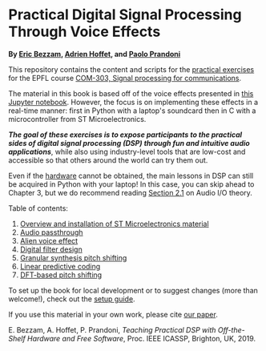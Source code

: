# Practical Digital Signal Processing Through Voice Effects

**By [Eric Bezzam](https://ebezzam.github.io/), [Adrien Hoffet](https://lcav.epfl.ch/people/people-current_staff/page-145331-en-html/), and [Paolo Prandoni](https://lcav.epfl.ch/people/people-current_staff/people-paolo-prandoni/)**

This repository contains the content and scripts for the [practical exercises](https://lcav.gitbook.io/dsp-labs/) for the EPFL course [COM-303, Signal processing for communications](http://isa.epfl.ch/imoniteur_ISAP/!itffichecours.htm?ww_i_matiere=24007074&ww_x_anneeacad=1866893861&ww_i_section=944590&ww_i_niveau=6683147&ww_c_langue=en).

The material in this book is based off of the voice effects presented in [this Jupyter notebook](https://nbviewer.jupyter.org/github/prandoni/COM303-Py3/blob/master/VoiceTransformer/VoiceTransformer.ipynb).
However, the focus is on implementing these effects in a real-time manner: first in Python with a laptop's soundcard
then in C with a microcontroller from ST Microelectronics.

***The goal of these exercises is to expose participants to the practical sides of digital signal processing (DSP) through
fun and intuitive audio applications***, while also using industry-level tools that are low-cost and accessible so that others
around the world can try them out. 

Even if the [hardware](https://lcav.gitbook.io/dsp-labs/bom) cannot be obtained, the main lessons in DSP can still be acquired in Python with your laptop! In this case, you can skip ahead to Chapter 3, but we do recommend reading [Section 2.1](https://lcav.gitbook.io/dsp-labs/passthrough/audio-io) on Audio I/O theory.

Table of contents:

1. [Overview and installation of ST Microelectronics material](https://lcav.gitbook.io/dsp-labs/installation)
2. [Audio passthrough](https://lcav.gitbook.io/dsp-labs/passthrough)
3. [Alien voice effect](https://lcav.gitbook.io/dsp-labs/alien-voice)
4. [Digital filter design](https://lcav.gitbook.io/dsp-labs/filter-design)
5. [Granular synthesis pitch shifting](https://lcav.gitbook.io/dsp-labs/granular-synthesis)
6. [Linear predictive coding](https://lcav.gitbook.io/dsp-labs/linear-prediction)
7. [DFT-based pitch shifting](https://lcav.gitbook.io/dsp-labs/dft)

To set up the book for local development or to suggest changes (more than welcome!), check out the [setup guide](https://github.com/LCAV/dsp-labs/blob/master/SETUP.md).

If you use this material in your own work, please cite [our paper](https://infoscience.epfl.ch/record/258046/files/dsp_labs_icassp_2019.pdf).


  E. Bezzam, A. Hoffet, P. Prandoni, *Teaching Practical DSP with Off-the-Shelf Hardware and Free Software*, Proc. IEEE ICASSP, Brighton, UK, 2019.
